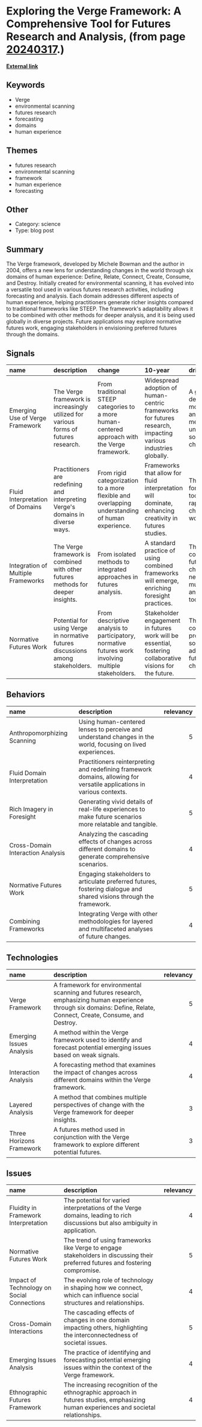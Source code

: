 # __Exploring the Verge Framework: A Comprehensive Tool for Futures Research and Analysis__, (from page [20240317](https://kghosh.substack.com/p/20240317).)

__[External link](https://visionforesightstrategy.wordpress.com/2014/09/15/verge-a-general-practice-framework-for-futures-work/?utm_source=substack&utm_medium=email)__



## Keywords

* Verge
* environmental scanning
* futures research
* forecasting
* domains
* human experience

## Themes

* futures research
* environmental scanning
* framework
* human experience
* forecasting

## Other

* Category: science
* Type: blog post

## Summary

The Verge framework, developed by Michele Bowman and the author in 2004, offers a new lens for understanding changes in the world through six domains of human experience: Define, Relate, Connect, Create, Consume, and Destroy. Initially created for environmental scanning, it has evolved into a versatile tool used in various futures research activities, including forecasting and analysis. Each domain addresses different aspects of human experience, helping practitioners generate richer insights compared to traditional frameworks like STEEP. The framework's adaptability allows it to be combined with other methods for deeper analysis, and it is being used globally in diverse projects. Future applications may explore normative futures work, engaging stakeholders in envisioning preferred futures through the domains.

## Signals

| name                               | description                                                                         | change                                                                                              | 10-year                                                                                                      | driving-force                                                                              |   relevancy |
|:-----------------------------------|:------------------------------------------------------------------------------------|:----------------------------------------------------------------------------------------------------|:-------------------------------------------------------------------------------------------------------------|:-------------------------------------------------------------------------------------------|------------:|
| Emerging Use of Verge Framework    | The Verge framework is increasingly utilized for various forms of futures research. | From traditional STEEP categories to a more human-centered approach with the Verge framework.       | Widespread adoption of human-centric frameworks for futures research, impacting various industries globally. | A growing demand for more relatable and nuanced methods of understanding societal changes. |           4 |
| Fluid Interpretation of Domains    | Practitioners are redefining and interpreting Verge's domains in diverse ways.      | From rigid categorization to a more flexible and overlapping understanding of human experience.     | Frameworks that allow for fluid interpretation will dominate, enhancing creativity in futures studies.       | The necessity for adaptable tools in a rapidly changing world.                             |           5 |
| Integration of Multiple Frameworks | The Verge framework is combined with other futures methods for deeper insights.     | From isolated methods to integrated approaches in futures analysis.                                 | A standard practice of using combined frameworks will emerge, enriching foresight practices.                 | The complexity of future challenges necessitates multi-faceted analytical tools.           |           5 |
| Normative Futures Work             | Potential for using Verge in normative futures discussions among stakeholders.      | From descriptive analysis to participatory, normative futures work involving multiple stakeholders. | Stakeholder engagement in futures work will be essential, fostering collaborative visions for the future.    | The need for collaborative problem-solving in addressing future challenges.                |           4 |

## Behaviors

| name                              | description                                                                                                             |   relevancy |
|:----------------------------------|:------------------------------------------------------------------------------------------------------------------------|------------:|
| Anthropomorphizing Scanning       | Using human-centered lenses to perceive and understand changes in the world, focusing on lived experiences.             |           5 |
| Fluid Domain Interpretation       | Practitioners reinterpreting and redefining framework domains, allowing for versatile applications in various contexts. |           4 |
| Rich Imagery in Foresight         | Generating vivid details of real-life experiences to make future scenarios more relatable and tangible.                 |           5 |
| Cross-Domain Interaction Analysis | Analyzing the cascading effects of changes across different domains to generate comprehensive scenarios.                |           4 |
| Normative Futures Work            | Engaging stakeholders to articulate preferred futures, fostering dialogue and shared visions through the framework.     |           5 |
| Combining Frameworks              | Integrating Verge with other methodologies for layered and multifaceted analyses of future changes.                     |           4 |

## Technologies

| name                     | description                                                                                                                                                           |   relevancy |
|:-------------------------|:----------------------------------------------------------------------------------------------------------------------------------------------------------------------|------------:|
| Verge Framework          | A framework for environmental scanning and futures research, emphasizing human experience through six domains: Define, Relate, Connect, Create, Consume, and Destroy. |           5 |
| Emerging Issues Analysis | A method within the Verge framework used to identify and forecast potential emerging issues based on weak signals.                                                    |           4 |
| Interaction Analysis     | A forecasting method that examines the impact of changes across different domains within the Verge framework.                                                         |           4 |
| Layered Analysis         | A method that combines multiple perspectives of change with the Verge framework for deeper insights.                                                                  |           3 |
| Three Horizons Framework | A futures method used in conjunction with the Verge framework to explore different potential futures.                                                                 |           3 |

## Issues

| name                                       | description                                                                                                                           |   relevancy |
|:-------------------------------------------|:--------------------------------------------------------------------------------------------------------------------------------------|------------:|
| Fluidity in Framework Interpretation       | The potential for varied interpretations of the Verge domains, leading to rich discussions but also ambiguity in application.         |           4 |
| Normative Futures Work                     | The trend of using frameworks like Verge to engage stakeholders in discussing their preferred futures and fostering compromise.       |           5 |
| Impact of Technology on Social Connections | The evolving role of technology in shaping how we connect, which can influence social structures and relationships.                   |           4 |
| Cross-Domain Interactions                  | The cascading effects of changes in one domain impacting others, highlighting the interconnectedness of societal issues.              |           5 |
| Emerging Issues Analysis                   | The practice of identifying and forecasting potential emerging issues within the context of the Verge framework.                      |           4 |
| Ethnographic Futures Framework             | The increasing recognition of the ethnographic approach in futures studies, emphasizing human experiences and societal relationships. |           4 |